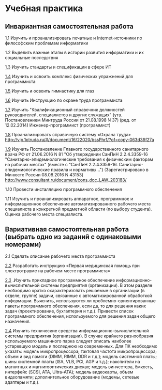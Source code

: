 # Учебная практика

## Инвариантная самостоятельная работа

[1.1](https://github.com/Akwatore/Training-practice/tree/master/1.1) Изучить и проанализировать печатные и Internet-источники по философским проблемам информатики

1.2 Выделить важные этапы в истории развития информатики и их социальные последствия

[1.3](https://github.com/Akwatore/Training-practice/tree/master/1.3) Изучить стандарты и спецификации в сфере ИТ

[1.4](https://github.com/Akwatore/Training-practice/tree/master/1.4) Изучить и освоить комплекс физических упражнений для программиста

[1.5](https://github.com/Akwatore/Training-practice/tree/master/1.5) Изучить и освоить гимнастику для глаз

[1.6](https://github.com/Akwatore/Training-practice/tree/master/1.6) Изучить Инструкцию по охране труда программиста

[1.7](https://github.com/Akwatore/Training-practice/tree/master/1.7) Изучить "Квалификационный справочник должностей руководителей, специалистов и других служащих" (утв. Постановлением Минтруда России от 21.08.1998 N 37) (ред. от 12.02.2014) Инженер-программист (программист)

[1.8](https://github.com/Akwatore/Training-practice/tree/master/1.8) Проанализировать справочную систему «Охрана труда» http://vip.1otruda.ru/#/document/16/22020/bssPhr1/?of=copy-063d39f27a

[1.9](https://github.com/Akwatore/Training-practice/tree/master/1.9) Изучить Постановление Главного государственного санитарного врача РФ от 21.06.2016 N 81 "Об утверждении СанПиН 2.2.4.3359-16 "Санитарно-эпидемиологические требования к физическим факторам на рабочих местах" (вместе с "СанПиН 2.2.4.3359-16. Санитарно-эпидемиологические правила и нормативы...") (Зарегистрировано в Минюсте России 08.08.2016 N 43153) http://www.consultant.ru/document/cons_doc_LAW_203183/

1.10 Провести инсталляцию программного обеспечения

1.11 Изучить и проанализировать аппаратное, программное и информационное обеспечение автоматизированного рабочего места специалиста в конкретной предметной области (по выбору студента). Оценка рабочего места специалиста.

## Вариативная самостоятельная работа (выбрать одно из заданий с одинаковыми номерами)

2.1 Сделать описание рабочего места программиста

[2.2](https://github.com/Akwatore/Training-practice/tree/master/2.2) Разработать инструкцию «Первая медицинская помощь при электротравме на рабочем месте программиста»

[2.3](https://github.com/Akwatore/Training-practice/tree/master/2.3) .Изучить прикладное программное обеспечение информационно-вычислительной системы предприятия (организации). В этом разделе необходимо кратко охарактеризовать решаемые в организации (в отделе, группе) задачи, связанные с автоматизированной обработкой информации. Выяснить, используются ли проблемно-ориентированные пакеты программного обеспечения, если да, то для решения каких задач (проектирование, бухгалтерия и т.д.). Привести список программного обеспечения, используемого для решения задач общего назначения.

[2.4](https://github.com/Akwatore/Training-practice/tree/master/2.4) Изучить технические средства информационно-вычислительной системы предприятия (организации). 
В случае крайнего разнообразия используемого машинного парка следует описать наиболее устаревшую модель и последнюю из современных. 
Для ПК необходимо указать: 
модель микропроцессора; тактовая частота микропроцессора; объем и вид памяти (DIMM, RIMM, DDR и т.д.); модель системной платы; шины системной платы (ISA, VLB, PCI, AGP и т.д.); накопители на магнитных и магнитооптических дисках; модель винчестера, ёмкость, интерфейс (SCSI, ATA, Ultra-ATA); модель видеокарты, объем видеопамяти; дополнительное оборудование (модемы, сетевые адаптеры и т.д.).
